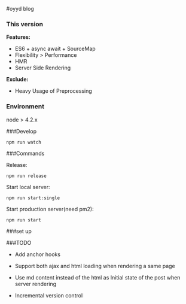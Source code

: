 #oyyd blog

### This version

__Features:__

- ES6 + async await + SourceMap
- Flexibility > Performance
- HMR
- Server Side Rendering

__Exclude:__

- Heavy Usage of Preprocessing

### Environment

node > 4.2.x

###Develop

```
npm run watch
```

###Commands

Release:

```
npm run release
```

Start local server:

```
npm run start:single
```

Start production server(need pm2):

```
npm run start
```

###set up

###TODO

* Add anchor hooks

* Support both ajax and html loading when rendering a same page

* Use md content instead of the html as Initial state of the post when server rendering

* Incremental version control
